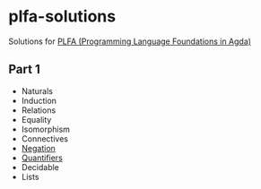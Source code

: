 # plfa-solutions

Solutions for [PLFA (Programming Language Foundations in Agda)](https://plfa.github.io/)

## Part 1

- Naturals
- Induction
- Relations
- Equality
- Isomorphism
- Connectives
- [Negation](https://github.com/akiomik/plfa-solutions/tree/master/part1/negation)
- [Quantifiers](https://github.com/akiomik/plfa-solutions/tree/master/part1/quantifiers)
- Decidable
- Lists
